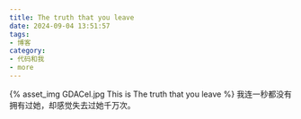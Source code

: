 ```yaml
---
title: The truth that you leave
date: 2024-09-04 13:51:57
tags:
- 博客
category:
- 代码和我
- more
---
```

{% asset_img GDACel.jpg This is The truth that you leave %}
我连一秒都没有拥有过她，却感觉失去过她千万次。